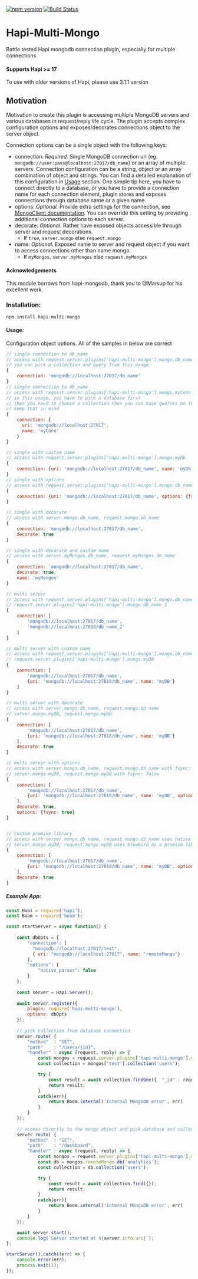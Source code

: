 [![npm version](https://badge.fury.io/js/hapi-multi-mongo.svg)](https://badge.fury.io/js/hapi-multi-mongo) 
[![Build Status](https://travis-ci.org/metoikos/hapi-multi-mongo.svg?branch=master)](https://travis-ci.org/metoikos/hapi-multi-mongo)

# Hapi-Multi-Mongo

Battle tested Hapi mongodb connection plugin, especially for multiple connections

#### Supports Hapi >= 17
To use with older versions of Hapi, please use 3.1.1 version 

## Motivation

Motivation to create this plugin is accessing multiple MongoDB servers and various databases in request/reply life cycle. 
The plugin accepts complex configuration options and exposes/decorates connections object to the server object. 

Connection options can be a single object with the following keys:

- connection: *Required.* Single MongoDB connection uri (eg. `mongodb://user:pass@localhost:27017/db_name`) or an array 
of multiple servers. Connection configuration can be a string, object or an array combination of object and strings. 
You can find a detailed explanation of this configuration in [Usage](#usage) section. One simple tip here, you have to connect 
directly to a database, or you have to provide a connection name for each connection element, plugin stores and exposes 
connections through database name or a given name. 
- options: *Optional.* Provide extra settings for the connection, see [MongoClient documentation](http://mongodb.github.io/node-mongodb-native/2.2/api/MongoClient.html). 
You can override this setting by providing additional connection options to each server. 
- decorate: *Optional.* Rather have exposed objects accessible through server and request decorations.  
    - If `true`, `server.mongo` else `request.mongo` 
- name: *Optional.* Exposed name to server and request object if you want to access connections other than name mongo.
    - If `myMongos`, `server.myMongos` else `request.myMongos` 


#### Acknowledgements
 
This module borrows from hapi-mongodb, thank you to @Marsup for his excellent work. 

[hapi-mongodb]: https://github.com/Marsup/hapi-mongodb

### Installation:

```no-highlight
npm install hapi-multi-mongo
```

#### Usage:

Configuration object options. All of the samples in below are correct
```js
// single connection to db_name
// access with request.server.plugins['hapi-multi-mongo'].mongo.db_name
// you can pick a collection and query from this usage
{
    connection: 'mongodb://localhost:27017/db_name'
}
// single connection to db_name
// access with request.server.plugins['hapi-multi-mongo'].mongo.myConn
// in this usage, you have to pick a database first
// then you need to choose a collection then you can have queries on that collection,
// keep that in mind
{
    connection: {
      uri: 'mongodb://localhost:27017',
      name: 'myConn'
    }
}

// single with custom name
// access with request.server.plugins['hapi-multi-mongo'].mongo.myDb
{
    connection: {uri: 'mongodb://localhost:27017/db_name', name: 'myDb'}
}
// single with options
// access with request.server.plugins['hapi-multi-mongo'].mongo.db_name
{
    connection: {uri: 'mongodb://localhost:27017/db_name', options: {fsync: true}}
}

// single with decorate
// access with server.mongo.db_name, request.mongo.db_name
{
    connection: 'mongodb://localhost:27017/db_name',
    decorate: true
}

// single with decorate and custom name
// access with server.myMongos.db_name, request.myMongos.db_name
{
    connection: 'mongodb://localhost:27017/db_name',
    decorate: true,
    name: 'myMongos'
}

// multi server
// access with request.server.plugins['hapi-multi-mongo'].mongo.db_name
// request.server.plugins['hapi-multi-mongo'].mongo.db_name_2
{
    connection: [
        'mongodb://localhost:27017/db_name',
        'mongodb://localhost:27018/db_name_2'
    ]
}

// multi server with custom name
// access with request.server.plugins['hapi-multi-mongo'].mongo.db_name
// request.server.plugins['hapi-multi-mongo'].mongo.myDB
{
    connection: [
        'mongodb://localhost:27017/db_name',
        {uri: 'mongodb://localhost:27018/db_name', name: 'myDB'}
    ]
}

// multi server with decorate
// access with server.mongo.db_name, request.mongo.db_name
// server.mongo.myDB, request.mongo.myDB
{
    connection: [
        'mongodb://localhost:27017/db_name',
        {uri: 'mongodb://localhost:27018/db_name', name: 'myDB'}
    ],
    decorate: true
}

// multi server with options
// access with server.mongo.db_name, request.mongo.db_name with fsync: true
// server.mongo.myDB, request.mongo.myDB with fsync: false
{
    connection: [
        'mongodb://localhost:27017/db_name',
        {uri: 'mongodb://localhost:27018/db_name', name: 'myDB', options: {fsync: false}}
    ],
    decorate: true,
    options: {fsync: true}
}


// custom promise library
// access with server.mongo.db_name, request.mongo.db_name uses native mongo promise implementation
// server.mongo.myDB, request.mongo.myDB uses bluebird as a promise library
{
    connection: [
        'mongodb://localhost:27017/db_name',
        {uri: 'mongodb://localhost:27018/db_name', name: 'myDB', options: {promiseLibrary: require('bluebird')}}
    ],
    decorate: true
}

```
##### Example App:

```js
const Hapi = require('hapi');
const Boom = require('boom');

const startServer = async function() {
    
    const dbOpts = {
        "connection": [
          "mongodb://localhost:27017/test",
          { uri: "mongodb://localhost:27017", name: "remoteMongo"}
        ],
        "options": {
            "native_parser": false
        }
    };
    
    const server = Hapi.Server();
    
    await server.register({
        plugin: require('hapi-multi-mongo'),
        options: dbOpts
    });
    
    // pick collection from database connection
    server.route( {
        "method"  : "GET",
        "path"    : "/users/{id}",
        "handler" : async (request, reply) => {
            const mongos = request.server.plugins['hapi-multi-mongo'].mongo;
            const collection = mongos['test'].collection('users');

            try {
                const result = await collection.findOne({  "_id" : request.params.id });
                return result;
            }
            catch(err){
                return Boom.internal('Internal MongoDB error', err)
            }
        }
    });
    
    // access directly to the mongo object and pick database and collection
    server.route( {
        "method"  : "GET",
        "path"    : "/dashboard",
        "handler" : async (request, reply) => {
            const mongos = request.server.plugins['hapi-multi-mongo'].mongo;
            const db = mongos.remoteMongo.db('analytics');
            const collection = db.collection('users');

            try {
                const result = await collection.find({});
                return result;
            }
            catch(err){
                return Boom.internal('Internal MongoDB error', err)
            }            
        }
    });

    await server.start();
    console.log(`Server started at ${server.info.uri}`);
};

startServer().catch((err) => {
    console.error(err);
    process.exit(1);
});
```
